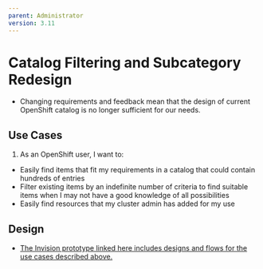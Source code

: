 ```yaml
---
parent: Administrator
version: 3.11
---
```


# Catalog Filtering and Subcategory Redesign
- Changing requirements and feedback mean that the design of current OpenShift catalog is no longer sufficient for our needs.

## Use Cases
1. As an OpenShift user, I want to:
  - Easily find items that fit my requirements in a catalog that could contain hundreds of entries
  - Filter existing items by an indefinite number of criteria to find suitable items when I may not have a good knowledge of all possibilities
  - Easily find resources that my cluster admin has added for my use

## Design
- [The Invision prototype linked here includes designs and flows for the use cases described above.](https://redhat.invisionapp.com/share/JQG1OSYS5C8#/281548520_subcategories_1)
